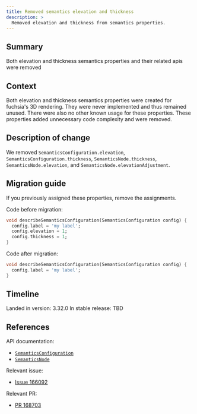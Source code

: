 ```yaml
---
title: Removed semantics elevation and thickness
description: >
  Removed elevation and thickness from semantics properties.
---
```


## Summary

Both elevation and thickness semantics properties and their related apis were removed

## Context

Both elevation and thickness semantics properties were created for fuchsia's 3D rendering.
They were never implemented and thus remained unused. There were also no other known usage
for these properties. These properties added unnecessary code complexity and were removed.

## Description of change

We removed `SemanticsConfiguration.elevation`, `SemanticsConfiguration.thickness`,
`SemanticsNode.thickness`, `SemanticsNode.elevation`, and `SemanticsNode.elevationAdjustment`.

## Migration guide

If you previously assigned these properties, remove the assignments.

Code before migration:

```dart
void describeSemanticsConfiguration(SemanticsConfiguration config) {
  config.label = 'my label';
  config.elevation = 1;
  config.thickness = 1;
}
```

Code after migration:

```dart
void describeSemanticsConfiguration(SemanticsConfiguration config) {
  config.label = 'my label';
}
```

## Timeline

Landed in version: 3.32.0
In stable release: TBD

## References

API documentation:

* [`SemanticsConfiguration`][]
* [`SemanticsNode`][]

Relevant issue:

* [Issue 166092][]

Relevant PR:

* [PR 168703][]

[`SemanticsConfiguration`]: {{site.api}}/flutter/semantics/SemanticsConfiguration-class.html
[`SemanticsNode`]: {{site.api}}/flutter/semantics/SemanticsNode-class.html
[Issue 166092]: {{site.repo.flutter}}/issues/166092
[PR 168703]: {{site.repo.flutter}}/pull/168703
